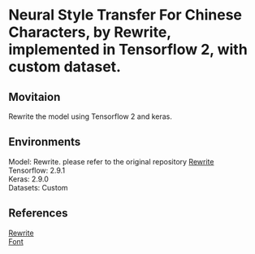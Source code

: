 # Neural Style Transfer For Chinese Characters, by Rewrite, implemented in Tensorflow 2, with custom dataset.

## Movitaion
Rewrite the model using Tensorflow 2 and keras.

## Environments

Model: Rewrite. please refer to the original repository [Rewrite](https://github.com/kaonashi-tyc/Rewrite)  
Tensorflow: 2.9.1  
Keras: 2.9.0  
Datasets: Custom   


## References  
[Rewrite](https://github.com/kaonashi-tyc/Rewrite)  
[Font](https://github.com/LingDong-/qiji-font)  